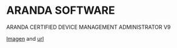 # ARANDA SOFTWARE 

ARANDA CERTIFIED DEVICE MANAGEMENT ADMINISTRATOR V9 







[Imagen](ADM_9.0.png) and [url](https-Angelica-.github.io./index.md)


